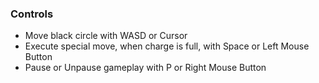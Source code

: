 ### Controls
- Move black circle with WASD or Cursor
- Execute special move, when charge is full, with Space or Left Mouse Button
- Pause or Unpause gameplay with P or Right Mouse Button
